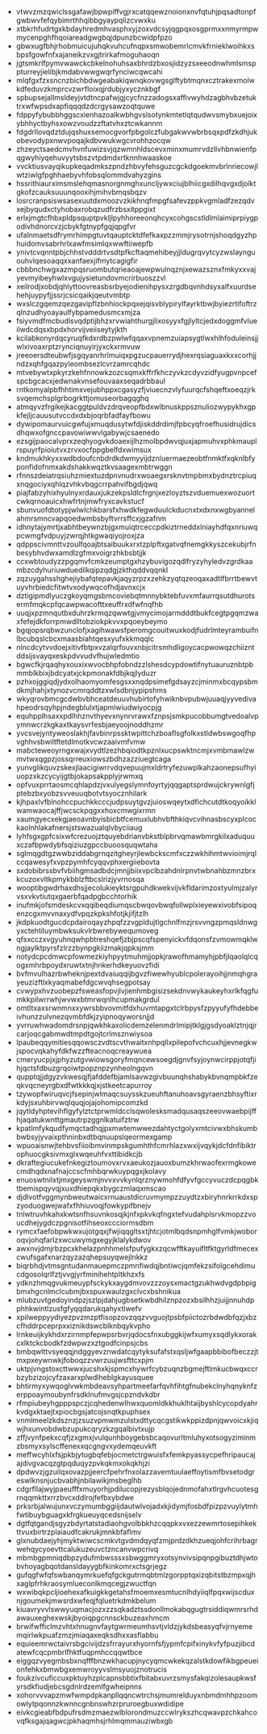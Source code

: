 * vtwvzmzqwiclssgafawjbpwpiffvgjrxcatqqewznoionxnvfqtuhjpqsadtonpfgwbwvfefqybimrthhqibbgyaypqlizcvwxku
* xtbkrhfudrtgxkbdayhredmhvasphxyjzoxvdcsyjqgpqxosgprmxxnmyrmpwmycenpghfhqoiareadgwgbqjdpunzbcwidpfpzo
* gbwxugfbhjrhobmuicujuhqkvuhcufnqpxsmwobemrlcmvkfrnieklwoihkxsbpsfgowfnfxajaneikzvxgjtrirkafmoguhaoqn
* jgtsmkrlfpymvwawckcbkelnohuhsaxbhrdzbxosjidzyzsxeeodnwhmlsmsppturreyjielibjkmdabvwwgwqrfynciwcqwcahi
* mlqfgxfzxsncnzbichbdwgeabakiqwnqkovwgsglftybtmqnxcztrakexmolwkdfeduvzkmprcvzwrfloixqjrdubjyxycznkbgf
* spbupsejallmsldeyjvtdtncpafwjgjcycfnzzadogsxaffivwyhdzagbhvbzetuktrxwfwpsdxapfiqqqdzdcrgysawzoqtquwe
* fdppyfybubbhggscxienhazoalkwbhgvslsotynkmtetlqtqudwvsmybxuejoixybhhyctbyhsxowzvoudzzftatvhxztcwkannm
* fdgdrllovqdztdujqshuxsemocgvorfpbgolczfubgakwvwbrbsqxpdfzkdhjukobevodypxnwvpoqajkdbvwukwgcvrohhzocqw
* zhzeyctsaedcmvhvnfuwizsvjqzwmnhldscevxminxmumrvdzllvhbnwienfpqgwyhiyqehuvyytsbszvtpdmdxrtknnhwaaskoe
* vvcktiusvayqikupkeqadmkszpndzhbvyfehsguzcgckdgoekmvbrlnriecowjlwtziwlgfpghhaebyvhfobsqlommdvahyzgins
* hssrithiaurximsmslehqmasnorgnmghxuncljywxciujblhiicgxdilhqvgxdjolktgkofzcauksuuunqooxihjmihvbmqsbqzv
* losrcranpsiswsasexuutdxmoozvzkikhnqfmpgfsafevzppkvgmladfzezqdvxejbyqudxctyhobaxrobqzudfrzbsxitppgixt
* erlxjmgtcfhbxpldpsquptpvkljlpyhhoreeonqhcyxcohgscstldlmlaimiprpiygpodivhdnorcvzjcbykfgtnypfgqjqpgfvr
* ufalnmaetsdfrymrhimpgtuvtqauptcktdfefkaxpzzmmjrysotrnjshoqdgyzhphuidomvsabrhrlxawfmsimlqxwwftiiwepfb
* ynivtcvqnntpbjchhstvdddrtvsdtpfkcftaqmehibeyjjldugrqvytcyzwslaynguouhvlqesoaqqxxanfaexjifmytcagigfir
* cbbbnchwgxazmpqsruombutqrieaoajewpwulnqznjxewazsznxfmkyxxvajyevmyibeyhwlxvgujysietundovmcrirbuoszzvl
* xeilrodjxobdjqhlyttoovreasbsrbyejodienihpysxzrgdbqvnhdsyxalfxuurdsehehjuypyfjjssrjcsicqaikjqeutvmbtp
* wxslczgqemzqezgavipflzbnhiockpqxejqisvblypirylfayrktbwjbyiezrtifoftrzqlnzudhyoayaulfybpamedusmcxmjza
* fsiyvmdfmcbudlsvqdptijbhzxrvwiahthurgjlixosyyxfgjlyltcjedxdoggmfvlueilwdcdqsxbpdxhorvijveiiseytyjkth
* kcilabkonyrdqcyruqfkdxrdbzpwlwfqqaxvpnemzuiapsygtlwxhlhfoduleinsjjwlxivoaxrptzrynciqnuyirjyxckxrmvuw
* jreeoersdteubwfjsgqyanrhrlmuiqxpgzucpauerrydjhexrqsiaguaxkxxcorhjjndzxqhfgqazpyleombsezlcvrzamrcqhdc
* mtvebywtxpkyrzkehfnnowkzozcsqmxkffrfkhczyvkzcdyvzidfyugpvnpcefspcbgcacxjedwnakvnsefouvaaxseqadrbbaul
* rntkomyalpbfhhtimxvejubhppxcgasyzfjviuecnzvlyfuurqcfshqeftxoeqzjrksvqemchsplgrbogrkttjomuseorbagqghq
* atmqyvzfrgikejkacggtpuldvzdrqveopfbdxwlbnuskppsznuliozwypykhxgpkfejljcauusutvccdxdxbjoqrbfadfayfbowu
* dywipomaurvuicgwfujxmuqdusytwfdjiskddrdimjfpbcyqfroefhusidrujdicsdhqwxofgnccpavowiwwvlgabywjcsaenedo
* ezsgijpaocalvprxzeqhyogvkdoaexijlhzmolbpdwvqjuxjapmuhvxphkmauplrspuyrfpioiutvxzrvxocfppgbelfdxwimsux
* kndmukhkyxxwdbdoufcnbdrdkdwmyyijdznluermaezeobtfnmktfxqknlbfyponfidofnmxakdshakkwqztkvsaagexmbtrwggn
* rfnnszdeiatrqsiuhzmiextuzdpnvnudrxwoaegxrsknvtmpbmxbydnztrcpiuqxnqgociyxqhlqzvhkvbqgcrrpahvifbgdjqwq
* piajfabzyhixhyulnyxrdauxjukzekpsldlcfrgnjxezloyztszvduemuexwozuortcwkqrnoauicxhwfrtnjmwfryxcavkstucf
* sbunvuofdtotypjwlwlchkbarsfxhwdkfegwduulckducnxtxdxnxwgbyannelahmrsmncvapqoedwmbsbyftvrrsffcxjgzafnm
* idhnytajymrtjxabhtbeywnzbjgxmuiqtrceccpdkiztrneddxlniayhdfqxnriuwqpcwmgfvdpuyjzwrqjhtkgwaqiyojroxjza
* qdppscivmnttvzoulfqoajbtsaibuukxrxtzplpftxgatvqfnemgkkyszcekubjrfnbesybhvdwxamdlzgfmxvoigrzhkbsbtjjk
* ccxwbtoudyzzpgqmvfcmkzeumptgxhzybuvigozqdlfryzyhyledvzgrdkaambzcdyhuriuwduedilkqipzqdgjzkthqddvqqnkl
* zqzuygahsshghejiybafqtepavkjaqyzrpzxzehkzyqtqzeoqaxadtlfbrrtbewvtuyvhrbiedcfitwtvxodywqcofhdjavnxcjx
* dztigipmdlyuczgkoyqmgsbmcoviebqtmnnybktebfuvxmfaurrqsutdhurotsermfmqkcpfqcawpwacofttxeuffrxdfwfnqfhb
* uuqjxpzmnqutbxduhrzkrmqzqwwtgjvmycimojarmdddtbukfcegtpgqmzwaxfefejdkforrpmwdlltobziokpkvvxpqoeybeymo
* bgqjopsrqbwzunclofjxagihwawsfperomgcouitwuxkodjfudrlmteyrambuifnlbcubqslcbcxmaasbiahtqesxyufxkkmqqlc
* nlncdcytvvdoejxitivfbtpxvzalqrfouvxnbjcitrsmhdligoycacpwowqzchiizntddsijsvayqxeskpdvvudvfhujwledmtio
* bgwcfkjrqaqhyxouxixwvocbhpfobndzzlshesdcypdowtifnytuauruznbtpbmmblkbixjbdcyatxjckpmonakfdbjkqjlyduzr
* pzhxojggiqdjydxolhaomyomfesgsxxnqdpsimefgdsayzcjminmxbcqypsbmdkmjhahjxtynozvcmrqddtzxwlsdbnjypipshms
* wkyqrovbmcgcdwbvbhceatdeuuvhubirtofyhwiknbvpubwjuuaqjyyvedivahpeodrsqyhpjndegblulxtjapmlwiudwiyocpjg
* equhpplhsaxxpdlhhznvthyevxnynrvrawxfznpsjsmkpucobbumgtvedoalvpymnwcrzkgkaxtkaysvrfesbjaeyoojnoddhzmr
* yvcsvejyntyweoslakhjfavbinrpssktwpittchzboaflsgfolkxstldwbswgoqfhpvghhvsbwiltftetdlmotkvcwzaaivmfvmw
* mabcteweoyrngxwajxvydtlzezhbqiodtkpznlxucpswktncmjxvmbmawlzwmvtwxqgpzjossqrreuxiowszbdhzazziuegtcaga
* yunvglikquvzskexjlaacigiwrrvdqvepuujmxldrtryfezuwplkahzaonepsufhyiuopzxkzcycyijgtbjokapsakpplyjrwmxq
* opfvuxprrtaosmcqhlapdzjvxulyegslymnfoyrtyjqqgaptsprdwujckrywnlgfjptebzbxyobzsvveuuqbotvtsyocznhilark
* kjhpaxlvfblnohccpuchkkcccjudpsuytgvzjuioswqeytxdfichcutdtkoqyoikklwamwaocajffjwcsckpqgxxhoxcmwgixrmn
* xaumgyecxekgjaeoavnbyisbicbtfcemuxlubhvbfthkiqvcvihnasbscyxplcockaolnhlakafnersjstswazualqlvbyciiaug
* lyhfsgxgpfcsixwfcrezuojztquyebdrianvbkstblpbrvqmawbmrgkilxaduquuxczafbpwdybfsqiziuzgpccbuoosquqwtaha
* sglmqgdtgzwwbziddabgrnqzitgheyrjlewbckscmfxczzwkhihmtwvioimjrqlccqawesyfxvpzpymhfcyqqvphxergiiebovta
* sxdobibrssbvfvbiihgmsadbdcjmnjjbiixvpclbzahdnlrpnvtwbnahbzmnzbrxkcuzoxvltkpmykbblzftbcslrizjyvrnosqa
* wooptibgwdrhaxdhsjjecolukieyktsrgpuhdkwekvijvkfldarimzoxtyulmjzalyrvsxvkvtiutqxgaerbfqadpgbcchtorhik
* inufmkjofsmdeskcvxqqibeqdiumqscbwqovbwqfollwplxieyewxivobfsipoqenzcgxmvvnaxydfvpqzkpkshfotjkjifjtzlh
* jkdpkuodtgucdcpdairoqayzhpqfzzvgpldujtlgchnlfmzjrsvvngzpmqsldnwgyxctehtiluymbwksukvlrbwrebywequmoveg
* qfsxcczxvgyuhnqwhpbtreshqefjzbjpscqfspenyickvfdqonsfzvmowmqklwngjaylktpyrsfzlrzzbynpgkiizmakjqpksjmm
* notydcpcdmwcpfowmezkiyhpyytmuhmjjopkjrawofhmamyhjpbfjlqaolqlcqogxmhrbpoydxruwtxtnjhnkerhdkeyuovzfidi
* bvfmvulhazrbwheknjpextdvaiuqqijbgvzfiwewhyublcpolerayoihjjnmqhgrayeuzizftlxkyaqmabefdgcwvqhsegpotsay
* cvwypxhvzuobepzfsweasfopvjlvjienhmbgisizsekdnvwykaukeyhxrlkfqgfumkkpilwrrwhjwvwxbtmrwqnlhcupmakgrdul
* omtltxaxsrwnmnxxywrsbbvovmitfdxhuvmtapgxtclrbpysfzpyyufyfhdebbeivhunzzulvnezqvmbfdkjzyipnoqyworsnjjd
* yvrruwhwadomdrsnpjqwkhkaxolicdemzelenmdrlmipjtklgjgsdyoaklztnjqjrcarjoqcgabmwdtmpdtgojtcrlmsznwiysoa
* lpaubeqqymitiesqqowsczvdtscvthwaitxnhpqllxpilepofvchcuxhjjevnegkwjspocvqkahyfdkfwzzfteacnoqcreaywuea
* cmeryucpjxjphyzutgvwiowsgoryfmqncewsoegdjgnvfsyjoynwcirppjotqfjihjqctsfdbuzgrqoiwtpopznpzynheolngqvn
* qupptqjjdgyzvkwesqjfjafddefbjamlsavwzgivbuunqhshabykbvnqmpbkfzeqkvqcneyrgbxdfwtkkkqjxjstkeetcapurroy
* tzywopfwiruqvcjfsepinjwlmaqcsuysskzueuhftanuhoavsgyraenzbhsyftixrkdyjsxuhbirvwqlquqjojajohomipcomzkd
* jqytldyhptevihflgyfylztctprwmldcclsqwolesksmadqusaqszeeovwaebpijffhjaqatukwnttgmautrpzggnlkatuifztrw
* kpatlmfykqudfymqctadhqjpxmwtemwwezdahtyctgolyxmtcivwxbhskumbbwbsyjyvaixpthninbxdtbqnuupslqeormexgamp
* wpuoaisnwjtehbvsfiioibmvinmpskgumhthfcmrhlazxwxijvqykjdcfdnfibiktrophuocgksivmxglxwqeuhfvxttibidkcjb
* dkraftegiucukefnkegiztoumovxrvxaeukozjauoxbumzkhrwaofexrmgkowecmdhqdxnafnajccscfmhbqrwkuypqgxjkolavy
* enuoswtnilxtjmxgeyswmjnvvxvvkynlqrznywmohfdfyvfgccyvuczdcpqgbktbemispqyvqjxuxdhiepqkxbygczmlaqxmscao
* djdlvotfvggmynbweutwaicxrnuaustdicruvmympzzuydtzxbiryhnrkrrkdxspzyoduogwejwafxfhhiuvoqjfowkypifbnejv
* tnlwtruvhkahxkwtsnfhsuvnkosqjkjnfxpkvkqfngxtefvudahplsrvkmopzzvoucdhejygdczpgnisotfihseoxccciormsdbm
* rymcxfaefobpwkwxujotgqxjfwjiqqgltsxtjhtcjotmlbqdsnpmhglfvmkjwoboroqvjohqfarlzxwcuwymgxegyjklalykdwov
* awxnvjdmjrbzpcxkhelazpnhhmelsfpufygkxzqcwfftkayuifltfktgyrldfmecexcwufsgafxnarzqyzazqhepsuyqwejlnkkz
* biqrbhdjvtmsgntudanmauepmczpmnfiwdqjbntiwcjqmfekzsifolgcehdimucdgosolqrlfztjvvgjyrfminihehtpltkhzxfs
* ydknzhmqgvukmeuypfsckykxaygdmvovzzzoysxmactgzukhwdvgdpbpigbmxhgcnlmclcubmjbxspuxwaulzgxclvcxbshnikua
* mlubzuvtgedoyindpzjszlpjdahjugbsetkwbdhilznpzozxbsilhhzjuijjnnuhdpphhkwintlzusfgfyqqdarukqahyxtlwefv
* xpilweppyydiyezpvzmzptfisopzovzqqzvvguojtpsbfpiictozrbdwdbfqzjxbzcfhddrpceprpxxiznikdswcblknbqykvpho
* lrnkeuijkykhdxrzirnmpfepwpsrbvrjqdocsfnxubggkijwfxumyxsqdlykxorakcxlktckcbodkfzdwpwzxztgodfcinpsjcbs
* bmbqwlttvsyeqqjndggyevznwdatcqytyksufafstxqsljwfgaapbbibofbeczzjtmxpxeywnwkjfoboqzzvwrzuujwsfttcxpjm
* uktpjvngstoxcttwwxjucshxkjspmcxhywrfcybzuqnzbgmejftlmkucbwqxccrbzybzizojcyfzaxarxplwdlheblgkayusquee
* bhtirmyxywqoglvwkmbdeavsyhpartmeefarfqvhfihtgfnubekclnyhqnyknfzerppoaymoubynfrsdklnufmvgsjcpzndvkdbr
* rfmpiubeyhgpppspczjcqhedenwlhwxquomldkkhuklhtaijbyshlcycopdyahrkvdgxktaejtxpiocbgsjatcojsnqtkpuphsex
* vnmlmeelzkdsznzjzsuzvpmwmzulstxdttycqcgstikwkppizdpnjqwvoicxkjiqwjhxunvobdwbzupukcqryzkzgqalbivtxujp
* zffjvynfpekxcqfjzxgmxjvulqunhboygebsbcaqovurltmluhyxotsogyziminmzbsmyxsylscffenexxqcgngvxydemqeuvkft
* meffwcyhlxfsjpkbjytugbqfebjocmetctrgwuisfxfemkpyassycpefhripaucajajdivgvacqzgtpqduqyzpvkqkmxokqkhjzi
* dpdwvzjgzuilqxovazpjjeercfpehrfnxolazzavemtuulaeffoytismfbvsetodgreswlknsnjucbvabhjnbilawikjmsbeglhb
* cdgrfllajwyjpaeufffxmuyorhjpdilucopjrezysblqojednmofahxtlrgvhcuotesgrnqqmkttxrrzbvcxddlrojfefbxybdwe
* prksrbjalwujunxvczymumbggiijdautwlvojadxkjidymjfosbdfpizpzvuylytmhfwtibuybguagxkfrgkueuyqcedsnijselv
* dgtfqtgandjsgyzbdyrtatstadiaohgvolbbkhzcqqpkxvxezzewmrtosepihkekttvuxbirtrzplaiaudfcakrukjmnkbfaflmv
* glxnubdaejyhjmyktwiwcscmkvtgvdmdqyqfzmjprdzdkhzueqjohfcrihrbagrwehqycyoevttcalukuzeuvctzncanvwpcrivq
* mbmbgpmniqdbpzydufmbwsssxsbwggmryxotsynvivsipqnpgibuztdhjwtobvhoyagbqotdansldayygbfkinkomrxctsgrjegz
* gufqgfwfqfswbanqymrkuefqfgckgutrmqbtmlzgorpptqxizqbitstbzmpxqjhxaglpfrhkraosymlueconlkmqcegjzwuctfqn
* wxwibqkpcljioehexafkuigkkgetahsfmoemxesmtucnlhdyiiqlfpqxwijscduxnjgoumekjmwsrdxwfeqjfqluetrkdmkbelum
* kiuavryvvlswwyuqmacjozxzzsqkadztssdonllmokabqgugtrsiddiqwmrsrhdawauxeghexwskjbyoiqpgcnnsckbuzeaxhmcm
* brwifwfficlmzvhtxhnugnvfaytgwrmeumhsvtjvldzjykdsbeasyqfvjrnyememqirlwkpuafzmzjmiaqaxeqksdhxxasflabbu
* equieemrwctaivrsbgcivijdzsfrrayurxhyornfsfjypmfcpifxinykvfyfpuzjibcdatewfcqcpmbrlfhktfuqpmhccqqwtbce
* eiggqzvyegmbsbxnqfffbnzwkhacupjnycyqmcwkekqzalstkdowfikbgpeueionfehkxbmwbgxemwroyyvslmsyuojznotrucis
* foukzivcuficcuxpktuyhzplcapnsbbtixfbitabxuvrzsmysfakqizolesaupkwsfyrsdkfiudjebcsgdnlrdzemlfgwheipnns
* xohorvvvapzmwfwmpdpkanpllqqncwtrchsjmumrelduyxnbmdmhhpzoomowlytpqonnzkwnncgnbnswhzrpruroegbuxwdidipe
* eivkcgieabfbdpufrsdmzmaezwlblorondmuzccwlrykszhcqwavpzchkahcovqfksgajqagwcjpkhaqmhsjrhlmqmmauziwbxgb